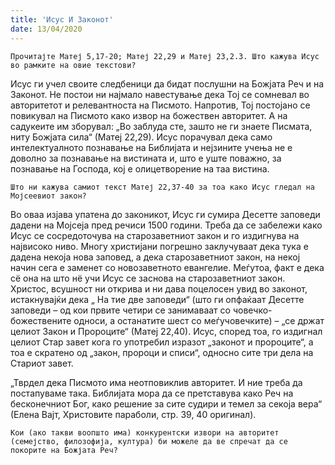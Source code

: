 ```yaml
---
title: 'Исус И Законот'
date: 13/04/2020
---
```


`Прочитајте Матеј 5,17-20; Матеј 22,29 и Матеј 23,2.3. Што кажува Исус во рамките на овие текстови?`

Исус ги учел своите следбеници да бидат послушни на Божјата Реч и на Законот. Не постои ни најмало навестување дека Тој се сомневал во авторитетот и релевантноста на Писмото. Напротив, Тој постојано се повикувал на Писмото како извор на божествен авторитет. А на садукеите им зборувал: „Во заблуда сте, зашто не ги знаете Писмата, ниту Божјата сила“ (Матеј 22,29). Исус порачувал дека само интелектуалното познавање на Библијата и нејзините учења не е доволно за познавање на вистината и, што е уште поважно, за познавање на Господа, кој е олицетворение на таа вистина.

`Што ни кажува самиот текст Матеј 22,37-40 за тоа како Исус гледал на Мојсеевиот закон?`

Во оваа изјава упатена до законикот, Исус ги сумира Десетте заповеди дадени на Мојсеја пред речиси 1500 години. Треба да се забележи како Исус се сосредоточува на старозаветниот закон и го издигнува на највисоко ниво. Многу христијани погрешно заклучуваат дека тука е дадена некоја нова заповед, а дека старозаветниот закон, на некој начин сега е заменет со новозаветното евангелие. Меѓутоа, факт е дека сё она на што нё учи Исус се заснова на старозаветниот закон. Христос, всушност ни открива и ни дава поцелосен увид во законот, истакнувајќи дека „ На тие две заповеди“ (што ги опфаќаат Десетте заповеди – од кои првите четири се занимаваат со човечко-божествените односи, а останатите шест со меѓучовечките) – „се држат целиот Закон и Пророците“ (Матеј 22,40). Исус, според тоа, го издигнал целиот Стар завет кога го употребил изразот „законот и пророците“, а тоа е скратено од „закон, пророци и списи“, односно сите три дела на Стариот завет.

„Тврдел дека Писмото има неотповиклив авторитет. И ние треба да постапуваме така. Библијата мора да се претставува како Реч на бесконечниот Бог, како решение за сите судири и темел за секоја вера“ (Елена Вајт, Христовите параболи, стр. 39, 40 oригинал).

`Кои (ако такви воопшто има) конкурентски извори на авторитет (семејство, филозофија, култура) би можеле да ве спречат да се покорите на Божјата Реч?`
